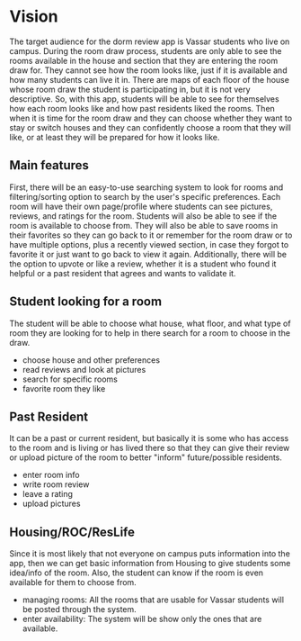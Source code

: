  # Vision

The target audience for the dorm review app is Vassar students who live on campus. During the room draw process, 
students are only able to see the rooms available in the house and section that they are entering the room draw for. 
They cannot see how the room looks like, just if it is available and how many students can live it in. There are maps
of each floor of the house whose room draw the student is participating in, but it is not very descriptive. So, with 
this app, students will be able to see for themselves how each room looks like and how past residents liked the rooms. 
Then when it is time for the room draw and they can choose whether they want to stay or switch houses and they can 
confidently choose a room that they will like, or at least they will be prepared for how it looks like.

## Main features
First, there will be an easy-to-use searching system to look for rooms and filtering/sorting option to search by the user's specific preferences.
Each room will have their own page/profile where students can see pictures, reviews, and ratings for the room. Students
will also be able to see if the room is available to choose from. They will also be able to save rooms in their favorites
so they can go back to it or remember for the room draw or to have multiple options, plus a recently viewed section, 
in case they forgot to favorite it or just want to go back to view it again. Additionally, there will be the option to 
upvote or like a review, whether it is a student who found it helpful or a past resident that agrees and wants to 
validate it.

## Student looking for a room
The student will be able to choose what house, what floor, and what type of room they are looking for to help in there
search for a room to choose in the draw.
- choose house and other preferences
- read reviews and look at pictures
- search for specific rooms
- favorite room they like

## Past Resident
It can be a past or current resident, but basically it is some who has access to the room and is living or has lived
there so that they can give their review or upload picture of the room to better "inform" future/possible residents.
- enter room info
- write room review
- leave a rating 
- upload pictures

## Housing/ROC/ResLife
Since it is most likely that not everyone on campus puts information into the app,
then we can get basic information from Housing to give students some idea/info of the room.
Also, the student can know if the room is even available for them to choose from.
- managing rooms: All the rooms that are usable for Vassar students will be posted through the system.
- enter availability: The system will be show only the ones that are available. 
